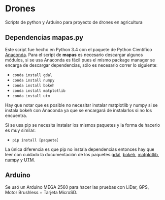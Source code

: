 # Drones
Scripts de python y Arduino para proyecto de drones en agricultura


## Dependencias mapas.py

Este script fue hecho en Python 3.4 con el paquete de Python Científico [Anaconda](https://www.continuum.io/downloads "Anaconda").
Para el script de **mapas** es necesario descargar algunos módulos, si se usa Anaconda es fácil pues el mismo package manager se encarga de descargar dependencias, sólo es necesario correr lo siguiente:

* `conda install gdal`
* `conda install numpy`
* `conda install bokeh`
* `conda install matplotlib`
* `conda install utm`

Hay que notar que es posible no necesitar instalar matplotlib y numpy si se instala bokeh con Anaconda ya que se encargará de instalarlos si no los encuentra.

Si se usa pip se necesita instalar los mismos paquetes y la forma de hacerlo es muy similar:

* `pip install [paquete]`

La única diferencia es que pip no instala dependencias entonces hay que leer con cuidado la documentación de los paquetes [gdal](https://pypi.python.org/pypi/GDAL/ "gdal"), [bokeh](http://bokeh.pydata.org/en/latest/docs/installation.html "bokeh"), [matplotlib](http://matplotlib.org/ "matplotlib"), [numpy](http://www.numpy.org/ "numpy") y [UTM](https://pypi.python.org/pypi/utm "UTM").

## Arduino

Se usó un Arduino MEGA 2560 para hacer las pruebas con LiDar, GPS, Motor Brushless + Tarjeta MicroSD.
